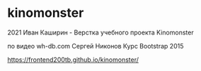 # kinomonster
2021 Иван Каширин - Верстка учебного проекта Kinomonster

по видео wh-db.com Сергей Никонов Курс Bootstrap 2015

https://frontend200tb.github.io/kinomonster/
